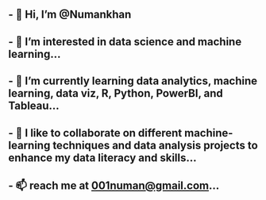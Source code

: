 ## - 👋 Hi, I’m @Numankhan
## - 👀 I’m interested in data science and machine learning...
## - 🌱 I’m currently learning data analytics, machine learning, data viz, R, Python, PowerBI, and Tableau...
## - 💞️ I like  to collaborate on different machine-learning techniques and data analysis projects to enhance my data literacy and skills...
## - 📫  reach me at 001numan@gmail.com...

<!---
1Numankhan/1Numankhan is a ✨ special ✨ repository because its `README.md` (this file) appears on your GitHub profile.
You can click the Preview link to take a look at your changes.
--->
